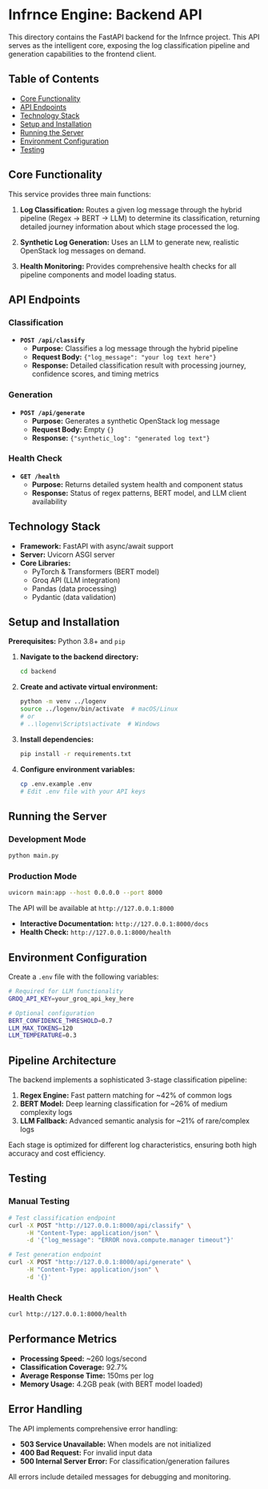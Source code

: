 # Infrnce Engine: Backend API

This directory contains the FastAPI backend for the Infrnce project. This API serves as the intelligent core, exposing the log classification pipeline and generation capabilities to the frontend client.

## Table of Contents
- [Core Functionality](#core-functionality)
- [API Endpoints](#api-endpoints)
- [Technology Stack](#technology-stack)
- [Setup and Installation](#setup-and-installation)
- [Running the Server](#running-the-server)
- [Environment Configuration](#environment-configuration)
- [Testing](#testing)

## Core Functionality

This service provides three main functions:

1. **Log Classification:** Routes a given log message through the hybrid pipeline (Regex → BERT → LLM) to determine its classification, returning detailed journey information about which stage processed the log.

2. **Synthetic Log Generation:** Uses an LLM to generate new, realistic OpenStack log messages on demand.

3. **Health Monitoring:** Provides comprehensive health checks for all pipeline components and model loading status.

## API Endpoints

### Classification
- **`POST /api/classify`**
  - **Purpose:** Classifies a log message through the hybrid pipeline
  - **Request Body:** `{"log_message": "your log text here"}`
  - **Response:** Detailed classification result with processing journey, confidence scores, and timing metrics

### Generation  
- **`POST /api/generate`**
  - **Purpose:** Generates a synthetic OpenStack log message
  - **Request Body:** Empty `{}`
  - **Response:** `{"synthetic_log": "generated log text"}`

### Health Check
- **`GET /health`**
  - **Purpose:** Returns detailed system health and component status
  - **Response:** Status of regex patterns, BERT model, and LLM client availability

## Technology Stack

- **Framework:** FastAPI with async/await support
- **Server:** Uvicorn ASGI server
- **Core Libraries:** 
  - PyTorch & Transformers (BERT model)
  - Groq API (LLM integration)
  - Pandas (data processing)
  - Pydantic (data validation)

## Setup and Installation

**Prerequisites:** Python 3.8+ and `pip`

1. **Navigate to the backend directory:**
   ```bash
   cd backend
   ```

2. **Create and activate virtual environment:**
   ```bash
   python -m venv ../logenv
   source ../logenv/bin/activate  # macOS/Linux
   # or
   # ..\logenv\Scripts\activate  # Windows
   ```

3. **Install dependencies:**
   ```bash
   pip install -r requirements.txt
   ```

4. **Configure environment variables:**
   ```bash
   cp .env.example .env
   # Edit .env file with your API keys
   ```

## Running the Server

### Development Mode
```bash
python main.py
```

### Production Mode
```bash
uvicorn main:app --host 0.0.0.0 --port 8000
```

The API will be available at `http://127.0.0.1:8000`

- **Interactive Documentation:** `http://127.0.0.1:8000/docs`
- **Health Check:** `http://127.0.0.1:8000/health`

## Environment Configuration

Create a `.env` file with the following variables:

```bash
# Required for LLM functionality
GROQ_API_KEY=your_groq_api_key_here

# Optional configuration
BERT_CONFIDENCE_THRESHOLD=0.7
LLM_MAX_TOKENS=120
LLM_TEMPERATURE=0.3
```

## Pipeline Architecture

The backend implements a sophisticated 3-stage classification pipeline:

1. **Regex Engine:** Fast pattern matching for ~42% of common logs
2. **BERT Model:** Deep learning classification for ~26% of medium complexity logs  
3. **LLM Fallback:** Advanced semantic analysis for ~21% of rare/complex logs

Each stage is optimized for different log characteristics, ensuring both high accuracy and cost efficiency.

## Testing

### Manual Testing
```bash
# Test classification endpoint
curl -X POST "http://127.0.0.1:8000/api/classify" \
     -H "Content-Type: application/json" \
     -d '{"log_message": "ERROR nova.compute.manager timeout"}'

# Test generation endpoint  
curl -X POST "http://127.0.0.1:8000/api/generate" \
     -H "Content-Type: application/json" \
     -d '{}'
```

### Health Check
```bash
curl http://127.0.0.1:8000/health
```

## Performance Metrics

- **Processing Speed:** ~260 logs/second
- **Classification Coverage:** 92.7%
- **Average Response Time:** 150ms per log
- **Memory Usage:** 4.2GB peak (with BERT model loaded)

## Error Handling

The API implements comprehensive error handling:
- **503 Service Unavailable:** When models are not initialized
- **400 Bad Request:** For invalid input data
- **500 Internal Server Error:** For classification/generation failures

All errors include detailed messages for debugging and monitoring.
